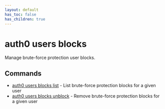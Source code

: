 ```yaml
---
layout: default
has_toc: false
has_children: true
---
```

# auth0 users blocks

Manage brute-force protection user blocks.

## Commands

- [auth0 users blocks list](auth0_users_blocks_list.md) - List brute-force protection blocks for a given user
- [auth0 users blocks unblock](auth0_users_blocks_unblock.md) - Remove brute-force protection blocks for a given user

